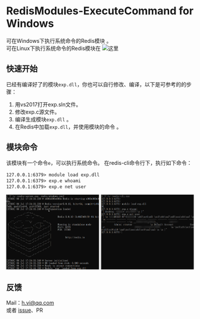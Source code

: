 # RedisModules-ExecuteCommand for Windows
可在Windows下执行系统命令的Redis模块 。   
可在Linux下执行系统命令的Redis模块在 ![这里](https://github.com/puckiestyle/RedisModules-ExecuteCommand)

## 快速开始
已经有编译好了的模块`exp.dll`，你也可以自行修改、编译，以下是可参考的的步骤：  
1.  用vs2017打开exp.sln文件。
2.  修改exp.c源文件。
2.  编译生成模块`exp.dll`  。
4.  在Redis中加载`exp.dll`，并使用模块的命令  。

## 模块命令  
该模块有一个命令`e`，可以执行系统命令。
在redis-cli命令行下，执行如下命令：

```
127.0.0.1:6379> module load exp.dll
127.0.0.1:6379> exp.e whoami
127.0.0.1:6379> exp.e net user
```

![62556355199](pic/1625563551991.png)  

## 反馈
Mail：h.vi@qq.com   
或者 [issue](https://github.com/0671/RedisModules-ExecuteCommand-for-Windows/issues/new)、PR  
